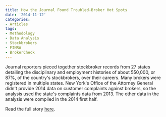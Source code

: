 ```yaml
---
title: How the Journal Found Troubled-Broker Hot Spots
date: '2014-11-12'
categories:
- Articles
tags:
- Methodology
- Data Analysis
- Stockbrokers
- FINRA
- BrokerCheck
---
```

Journal reporters pieced together stockbroker records from 27 states detailing the disciplinary and employment histories of about 550,000, or 87%, of the country's stockbrokers, over their careers. Many brokers were registered in multiple states. New York's Office of the Attorney General didn't provide 2014 data on customer complaints against brokers, so the analysis used the state's complaints data from 2013. The other data in the analysis were compiled in the 2014 first half.

Read the full story [here](http://online.wsj.com/articles/how-the-wall-street-journal-found-troubled-broker-hot-spots-1415796707).